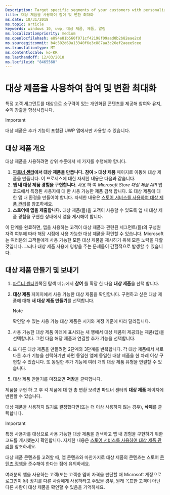 ```yaml
---
Description: Target specific segments of your customers with personalized content to increase engagement, retention, and monetization.
title: 대상 제품을 사용하여 참여 및 변환 최대화
ms.date: 10/31/2018
ms.topic: article
keywords: windows 10, uwp, 대상 제품, 제품, 알림
ms.localizationpriority: medium
ms.openlocfilehash: e894e81b560f071cf42198f09aad0b2b82eae2cd
ms.sourcegitcommit: b4c502d69a13340f6e3c887aa3c26ef2aeee9cee
ms.translationtype: MT
ms.contentlocale: ko-KR
ms.lasthandoff: 12/03/2018
ms.locfileid: "8465560"
---
```

# <a name="use-targeted-offers-to-maximize-engagement-and-conversions"></a>대상 제품을 사용하여 참여 및 변환 최대화

특정 고객 세그먼트를 대상으로 소구력이 있는 개인화된 콘텐츠를 제공해 참여와 유지, 수익 창출을 향상시킵니다.

> [!IMPORTANT]
> 대상 제품은 추가 기능이 포함된 UWP 앱에서만 사용할 수 있습니다.

## <a name="targeted-offer-overview"></a>대상 제품 개요

대상 제품을 사용하려면 상위 수준에서 세 가지를 수행해야 합니다.

1. **[파트너 센터](https://partner.microsoft.com/dashboard)에서 대상 제품을 만듭니다.** **참여 > 대상 제품** 페이지로 이동해 대상 제품을 만듭니다. 이 프로세스에 대한 자세한 내용은 다음과 같습니다.
2. **앱 내 대상 제품 경험을 구현합니다.** 사용 하 여 *Microsoft Store 대상 제품 API* 앱 코드에서 특정된 사용자에 대 한 사용 가능한 제품 검색 합니다. 또 대상 제품에 대한 앱 내 환경을 만들어야 합니다. 자세한 내용은 [스토어 서비스를 사용하여 대상 제품 관리](../monetize/manage-targeted-offers-using-windows-store-services.md)를 참조하세요.
3. **스토어에 앱을 제출합니다.** 대상 제품(들)을 고객이 사용할 수 있도록 앱 내 대상 제품 경험을 구현한 상태에서 앱을 게시해야 합니다.

이 단계를 완료하면, 앱을 사용하는 고객이 대상 제품과 관련된 세그먼트(들)의 구성원 자격 여부에 따라 해당 시점에 사용 가능한 대상 제품을 확인할 수 있습니다. Microsoft는 여러분의 고객들에게 사용 가능한 모든 대상 제품을 제시하기 위해 모든 노력을 다할 것입니다. 그러나 대상 제품 사용에 영향을 주는 문제들이 간헐적으로 발생할 수 있습니다.


## <a name="to-create-and-send-a-targeted-offer"></a>대상 제품 만들기 및 보내기

1.  [파트너 센터](https://partner.microsoft.com/dashboard)왼쪽된 탐색 메뉴에서 **참여** 를 확장 한 다음 **대상 제품**을 선택 합니다.
2.  **대상 제품** 페이지에서 사용 가능한 대상 제품을 확인합니다. 구현하고 싶은 대상 제품에 대해 **새 대상 제품 만들기**를 선택합니다.

    > [!NOTE]
    > 확인할 수 있는 사용 가능 대상 제품은 시기와 계정 기준에 따라 달라집니다.

3.  사용 가능한 대상 제품 아래에 표시되는 새 행에서 대상 제품이 제공되는 제품(앱)을 선택합니다. 그런 다음 해당 제품과 연결할 추가 기능을 선택합니다.
4.  또 다른 대상 제품을 만들려면 2단계와 3단계를 반복합니다. 각 대상 제품에서 서로 다른 추가 기능을 선택하기만 하면 동일한 앱에 동일한 대상 제품을 한 차례 이상 구현할 수 있습니다. 또 동일한 추가 기능에 여러 개의 대상 제품 유형을 연결할 수 있습니다.
5.  대상 제품 만들기를 마쳤으면 **저장**을 클릭합니다.

제품을 구현 하 고 후 각 제품에 대 한 총 변환 보려면 파트너 센터의 **대상 제품** 페이지에 반환할 수 있습니다.

대상 제품을 사용하지 않기로 결정했다면(또는 더 이상 사용하지 않는 경우), **삭제**를 클릭합니다.

> [!IMPORTANT]
> 특정 사용자를 대상으로 사용 가능한 대상 제품을 검색하고 앱 내 경험을 구현하기 위한 코드를 게시했는지 확인합니다. 자세한 내용은 [스토어 서비스를 사용하여 대상 제품 관리](../monetize/manage-targeted-offers-using-windows-store-services.md)를 참조하세요.
>
> 대상 제품 콘텐츠를 고려할 때, 앱 콘텐츠와 마찬가지로 대상 제품의 콘텐츠는 스토어 [콘텐츠 정책](https://docs.microsoft.com/en-us/legal/windows/agreements/store-policies)을 준수해야 한다는 점에 유의하세요.
>
> 여러분의 앱을 사용하는 고객(또는 고객층 멤버 자격을 판단할 때 Microsoft 계정으로 로그인이 된) 장치를 다른 사람에게 사용하라고 주었을 경우, 원래 목표한 고객이 아닌 다른 사람이 대상 제품을 확인할 수 있음을 기억하세요.
